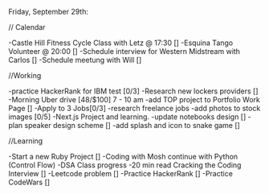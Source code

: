 Friday, September 29th:

// Calendar

-Castle Hill Fitness Cycle Class with Letz @ 17:30 []
-Esquina Tango Volunteer @ 20:00 []
-Schedule interview for Western Midstream with Carlos []
-Schedule meetung with Will []

//Working

-practice HackerRank for IBM test [0/3]
-Research new lockers providers []
-Morning Uber drive [48/$100] 7 - 10 am
-add TOP project to Portfolio Work Page []
-Apply to 3 Jobs[0/3]
-research freelance jobs
-add photos to stock images [0/5]
-Next.js Project and learning.
-update notebooks design []
-plan speaker design scheme []
-add splash and icon to snake game []

//Learning

-Start a new Ruby Project []
-Coding with Mosh continue with Python (Control Flow)
-DSA Class progress
-20 min read Cracking the Coding Interview []
-Leetcode problem []
-Practice HackerRank []
-Practice CodeWars []
